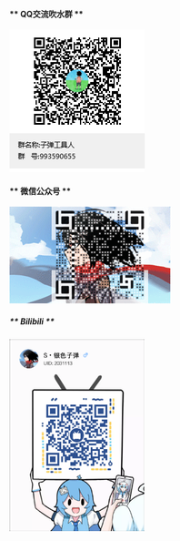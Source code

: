 <!--
 * @Description: 
 * @Author: Bullet.S
 * @Date: 2019-12-16 12:50:39
 * @LastEditors: Bullet.S
 * @LastEditTime: 2019-12-16 13:06:48
 * @Email: animator.bullet@foxmail.com
 -->
<!-- tabs:start -->

#### ** QQ交流吹水群 **

![preview_2](_img/QQ.png)  

#### ** 微信公众号 **

![preview_1](_img/WeChat.gif)  

##### ** Bilibili **

<img src="_img/Bilibili.png" width = "237" height = "336.75" div align=left />

<!-- tabs:end -->